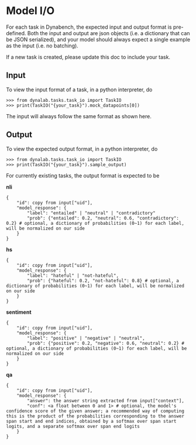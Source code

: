 # Model I/O

For each task in Dynabench, the expected input and output format is pre-defined. Both the input and output are json objects (i.e. a dictionary that can be JSON serialized), and your model should always expect a single example as the input (i.e. no batching).

If a new task is created, please update this doc to include your task.

## Input
To view the input format of a task, in a python interpreter, do
```
>>> from dynalab.tasks.task_io import TaskIO
>>> print(TaskIO("{your_task}").mock_datapoints[0])
```
The input will always follow the same format as shown here.

## Output
To view the expected output format, in a python interpreter, do
```
>>> from dynalab.tasks.task_io import TaskIO
>>> print(TaskIO("{your_task}").sample_output)
```
For currently existing tasks, the output format is expected to be

**nli**
```
{
    "id": copy from input["uid"],
    "model_response": {
        "label": "entailed" | "neutral" | "contradictory"
        "prob": {"entailed": 0.2, "neutral": 0.6, "contradictory": 0.2} # optional, a dictionary of probabilities (0~1) for each label, will be normalized on our side
    }
}
```
**hs**
```
{
    "id": copy from input["uid"],
    "model_response": {
        "label": "hateful" | "not-hateful",
        "prob": {"hateful": 0.2, "not-hateful": 0.8} # optional, a dictionary of probabilities (0~1) for each label, will be normalized on our side
    }
}
```
**sentiment**
```
{
    "id": copy from input["uid"],
    "model_response": {
        "label": "positive" | "negative" | "neutral",
        "prob": {"positive": 0.2, "negative": 0.6, "neutral": 0.2} # optional, a dictionary of probabilities (0~1) for each label, will be normalized on our side
    }
}
```
**qa**
```
{
    "id": copy from input["uid"],
    "model_response": {
        "answer": the answer string extracted from input["context"],
        "conf": <a float between 0 and 1> # optional, the model's confidence score of the given answer; a recommended way of computing this is the product of the probabilities corresponding to the answer span start and end indices, obtained by a softmax over span start logits, and a separate softmax over span end logits
    }
}
```
